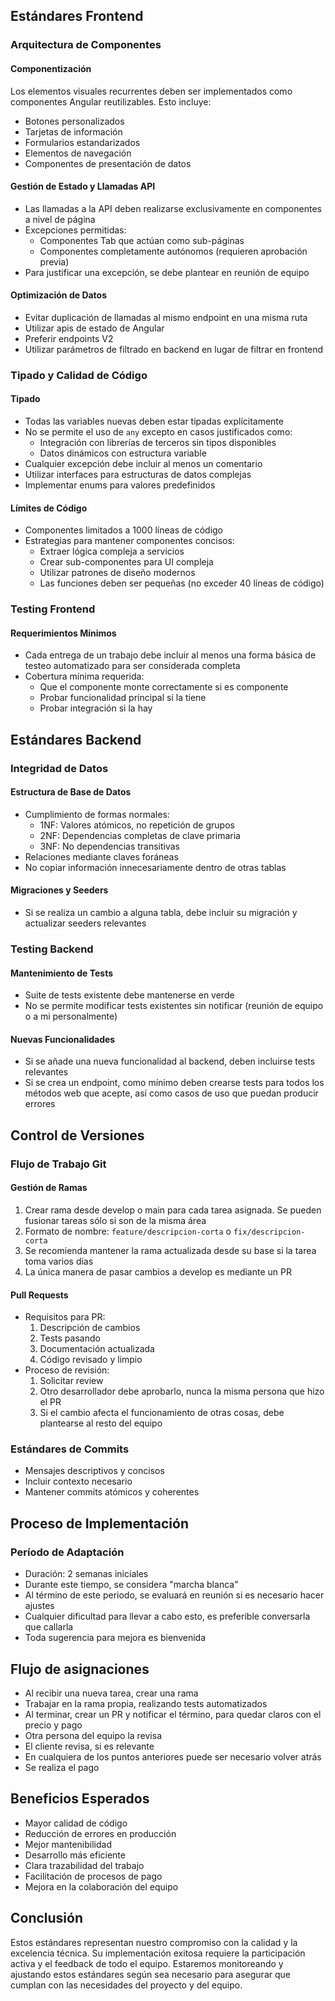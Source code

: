 

## Estándares Frontend

### Arquitectura de Componentes

#### Componentización
Los elementos visuales recurrentes deben ser implementados como componentes Angular reutilizables. Esto incluye:
- Botones personalizados
- Tarjetas de información
- Formularios estandarizados
- Elementos de navegación
- Componentes de presentación de datos

#### Gestión de Estado y Llamadas API
- Las llamadas a la API deben realizarse exclusivamente en componentes a nivel de página
- Excepciones permitidas:
  - Componentes Tab que actúan como sub-páginas
  - Componentes completamente autónomos (requieren aprobación previa)
- Para justificar una excepción, se debe plantear en reunión de equipo

#### Optimización de Datos
- Evitar duplicación de llamadas al mismo endpoint en una misma ruta
- Utilizar apis de estado de Angular
- Preferir endpoints V2
- Utilizar parámetros de filtrado en backend en lugar de filtrar en frontend

### Tipado y Calidad de Código

#### Tipado
- Todas las variables nuevas deben estar tipadas explícitamente
- No se permite el uso de `any` excepto en casos justificados como:
  - Integración con librerías de terceros sin tipos disponibles
  - Datos dinámicos con estructura variable
- Cualquier excepción debe incluir al menos un comentario
- Utilizar interfaces para estructuras de datos complejas
- Implementar enums para valores predefinidos

#### Límites de Código
- Componentes limitados a 1000 líneas de código
- Estrategias para mantener componentes concisos:
  - Extraer lógica compleja a servicios
  - Crear sub-componentes para UI compleja
  - Utilizar patrones de diseño modernos
  - Las funciones deben ser pequeñas (no exceder 40 líneas de código)

### Testing Frontend

#### Requerimientos Mínimos
- Cada entrega de un trabajo debe incluir al menos una forma básica de testeo automatizado para ser considerada completa
- Cobertura mínima requerida:
  - Que el componente monte correctamente si es componente
  - Probar funcionalidad principal si la tiene
  - Probar integración si la hay

## Estándares Backend

### Integridad de Datos

#### Estructura de Base de Datos
- Cumplimiento de formas normales:
  - 1NF: Valores atómicos, no repetición de grupos
  - 2NF: Dependencias completas de clave primaria
  - 3NF: No dependencias transitivas
- Relaciones mediante claves foráneas
- No copiar información innecesariamente dentro de otras tablas

#### Migraciones y Seeders
- Si se realiza un cambio a alguna tabla, debe incluir su migración y actualizar seeders relevantes

### Testing Backend

#### Mantenimiento de Tests
- Suite de tests existente debe mantenerse en verde
- No se permite modificar tests existentes sin notificar (reunión de equipo o a mi personalmente)

#### Nuevas Funcionalidades
- Si se añade una nueva funcionalidad al backend, deben incluirse tests relevantes
- Si se crea un endpoint, como mínimo deben crearse tests para todos los métodos web que acepte, así como casos de uso que puedan producir errores

## Control de Versiones

### Flujo de Trabajo Git

#### Gestión de Ramas
1. Crear rama desde develop o main para cada tarea asignada. Se pueden fusionar tareas sólo si son de la misma área
2. Formato de nombre: `feature/descripcion-corta` o `fix/descripcion-corta`
3. Se recomienda mantener la rama actualizada desde su base si la tarea toma varios días
4. La única manera de pasar cambios a develop es mediante un PR

#### Pull Requests
- Requisitos para PR:
  1. Descripción de cambios
  2. Tests pasando
  3. Documentación actualizada
  4. Código revisado y limpio
- Proceso de revisión:
  1. Solicitar review
  2. Otro desarrollador debe aprobarlo, nunca la misma persona que hizo el PR
  3. Si el cambio afecta el funcionamiento de otras cosas, debe plantearse al resto del equipo

### Estándares de Commits
- Mensajes descriptivos y concisos
- Incluir contexto necesario
- Mantener commits atómicos y coherentes

## Proceso de Implementación

### Período de Adaptación
- Duración: 2 semanas iniciales
- Durante este tiempo, se considera "marcha blanca"
- Al término de este periodo, se evaluará en reunión si es necesario hacer ajustes
- Cualquier dificultad para llevar a cabo esto, es preferible conversarla que callarla
- Toda sugerencia para mejora es bienvenida

## Flujo de asignaciones
- Al recibir una nueva tarea, crear una rama
- Trabajar en la rama propia, realizando tests automatizados
- Al terminar, crear un PR y notificar el término, para quedar claros con el precio y pago
- Otra persona del equipo la revisa
- El cliente revisa, si es relevante
- En cualquiera de los puntos anteriores puede ser necesario volver atrás
- Se realiza el pago

## Beneficios Esperados

- Mayor calidad de código
- Reducción de errores en producción
- Mejor mantenibilidad
- Desarrollo más eficiente
- Clara trazabilidad del trabajo
- Facilitación de procesos de pago
- Mejora en la colaboración del equipo

## Conclusión

Estos estándares representan nuestro compromiso con la calidad y la excelencia técnica. Su implementación exitosa requiere la participación activa y el feedback de todo el equipo. Estaremos monitoreando y ajustando estos estándares según sea necesario para asegurar que cumplan con las necesidades del proyecto y del equipo.
